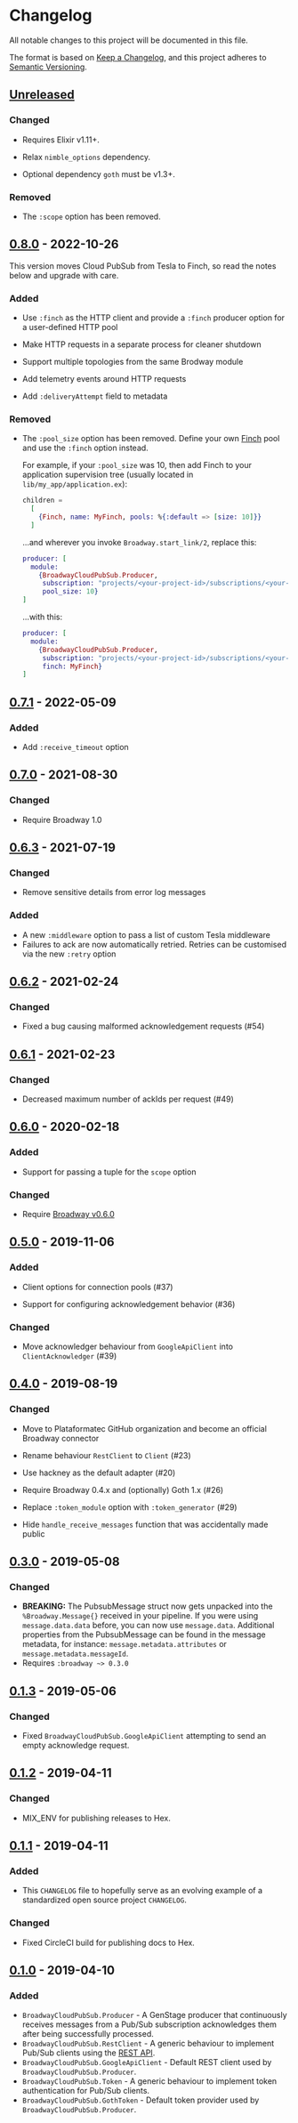 # Changelog

All notable changes to this project will be documented in this file.

The format is based on [Keep a Changelog](https://keepachangelog.com/en/1.0.0/),
and this project adheres to [Semantic Versioning](https://semver.org/spec/v2.0.0.html).

## [Unreleased]

### Changed

- Requires Elixir v1.11+.

- Relax `nimble_options` dependency.

- Optional dependency `goth` must be v1.3+.

### Removed

- The `:scope` option has been removed.

## [0.8.0] - 2022-10-26

This version moves Cloud PubSub from Tesla to Finch, so read the notes below and upgrade with care.

### Added

- Use `:finch` as the HTTP client and provide a `:finch` producer option for a user-defined HTTP pool

- Make HTTP requests in a separate process for cleaner shutdown

- Support multiple topologies from the same Brodway module

- Add telemetry events around HTTP requests

- Add `:deliveryAttempt` field to metadata

### Removed

- The `:pool_size` option has been removed. Define your own [Finch][finch]
  pool and use the `:finch` option instead.

  For example, if your `:pool_size` was 10, then add Finch to your application
  supervision tree (usually located in `lib/my_app/application.ex`):

  ```elixir
  children =
    [
      {Finch, name: MyFinch, pools: %{:default => [size: 10]}}
    ]
  ```

  ...and wherever you invoke `Broadway.start_link/2`, replace this:

  ```elixir
  producer: [
    module:
      {BroadwayCloudPubSub.Producer,
       subscription: "projects/<your-project-id>/subscriptions/<your-subscription-id>",
       pool_size: 10}
  ]
  ```

  ...with this:

  ```elixir
  producer: [
    module:
      {BroadwayCloudPubSub.Producer,
       subscription: "projects/<your-project-id>/subscriptions/<your-subscription-id>",
       finch: MyFinch}
  ]
  ```

## [0.7.1] - 2022-05-09

### Added

- Add `:receive_timeout` option

## [0.7.0] - 2021-08-30

### Changed

- Require Broadway 1.0

## [0.6.3] - 2021-07-19

### Changed

- Remove sensitive details from error log messages

### Added

- A new `:middleware` option to pass a list of custom Tesla middleware
- Failures to ack are now automatically retried. Retries can be customised via the new `:retry` option

## [0.6.2] - 2021-02-24

### Changed

- Fixed a bug causing malformed acknowledgement requests (#54)

## [0.6.1] - 2021-02-23

### Changed

- Decreased maximum number of ackIds per request (#49)

## [0.6.0] - 2020-02-18

### Added

- Support for passing a tuple for the `scope` option

### Changed

- Require [Broadway v0.6.0](https://hexdocs.pm/broadway/0.6.0)

## [0.5.0] - 2019-11-06

### Added

- Client options for connection pools (#37)

- Support for configuring acknowledgement behavior (#36)

### Changed

- Move acknowledger behaviour from `GoogleApiClient` into `ClientAcknowledger` (#39)

## [0.4.0] - 2019-08-19

### Changed

- Move to Plataformatec GitHub organization and become an official Broadway connector

- Rename behaviour `RestClient` to `Client` (#23)

- Use hackney as the default adapter (#20)

- Require Broadway 0.4.x and (optionally) Goth 1.x (#26)

- Replace `:token_module` option with `:token_generator` (#29)

- Hide `handle_receive_messages` function that was accidentally made public

## [0.3.0] - 2019-05-08

### Changed

- **BREAKING:** The PubsubMessage struct now gets unpacked into the `%Broadway.Message{}` received in your pipeline.  If you were using `message.data.data` before, you can now use `message.data`. Additional properties from the PubsubMessage can be found in the message metadata, for instance: `message.metadata.attributes` or `message.metadata.messageId`.
- Requires `:broadway ~> 0.3.0`

## [0.1.3] - 2019-05-06

### Changed

- Fixed `BroadwayCloudPubSub.GoogleApiClient` attempting to send an empty acknowledge request.

## [0.1.2] - 2019-04-11

### Changed

- MIX_ENV for publishing releases to Hex.

## [0.1.1] - 2019-04-11

### Added

- This `CHANGELOG` file to hopefully serve as an evolving example of a
  standardized open source project `CHANGELOG`.

### Changed

- Fixed CircleCI build for publishing docs to Hex.

## [0.1.0] - 2019-04-10

### Added

- `BroadwayCloudPubSub.Producer` - A GenStage producer that continuously receives messages from
    a Pub/Sub subscription acknowledges them after being successfully processed.
- `BroadwayCloudPubSub.RestClient` - A generic behaviour to implement Pub/Sub clients using the [REST API](https://cloud.google.com/pubsub/docs/reference/rest/).
- `BroadwayCloudPubSub.GoogleApiClient` - Default REST client used by `BroadwayCloudPubSub.Producer`.
- `BroadwayCloudPubSub.Token` - A generic behaviour to implement token authentication for Pub/Sub clients.
- `BroadwayCloudPubSub.GothToken` - Default token provider used by `BroadwayCloudPubSub.Producer`.

[Unreleased]: https://github.com/dashbitco/broadway_cloud_pub_sub/compare/v0.8.0...HEAD
[0.8.0]: https://github.com/dashbitco/broadway_cloud_pub_sub/compare/v0.7.1...v0.8.0
[0.7.1]: https://github.com/dashbitco/broadway_cloud_pub_sub/compare/v0.7.0...v0.7.1
[0.7.0]: https://github.com/dashbitco/broadway_cloud_pub_sub/compare/v0.6.2...v0.7.0
[0.6.3]: https://github.com/dashbitco/broadway_cloud_pub_sub/compare/v0.6.2...v0.6.3
[0.6.2]: https://github.com/dashbitco/broadway_cloud_pub_sub/compare/v0.6.1...v0.6.2
[0.6.1]: https://github.com/dashbitco/broadway_cloud_pub_sub/compare/v0.6.0...v0.6.1
[0.6.0]: https://github.com/dashbitco/broadway_cloud_pub_sub/compare/v0.5.0...v0.6.0
[0.5.0]: https://github.com/dashbitco/broadway_cloud_pub_sub/compare/v0.4.0...v0.5.0
[0.4.0]: https://github.com/dashbitco/broadway_cloud_pub_sub/compare/v0.3.0...v0.4.0
[0.3.0]: https://github.com/dashbitco/broadway_cloud_pub_sub/compare/v0.1.3...v0.3.0
[0.1.3]: https://github.com/dashbitco/broadway_cloud_pub_sub/compare/v0.1.2...v0.1.3
[0.1.2]: https://github.com/dashbitco/broadway_cloud_pub_sub/compare/v0.1.1...v0.1.2
[0.1.1]: https://github.com/dashbitco/broadway_cloud_pub_sub/compare/v0.1.0...v0.1.1
[0.1.0]: https://github.com/dashbitco/broadway_cloud_pub_sub/releases/tag/v0.1.0


[finch]: https://hexdocs.pm/finch
